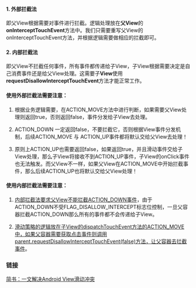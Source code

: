 #### 1. 外部拦截法
即父View根据需要对事件进行拦截。逻辑处理放在**父View**的**onInterceptTouchEvent**方法中。我们只需要重写父View的onInterceptTouchEvent方法，并根据逻辑需要做相应的拦截即可。

#### 2. 内部拦截法
即父View不拦截任何事件，所有事件都传递给子View，子View根据需要决定是自己消费事件还是给父View处理。这需要子**View**使用**requestDisallowInterceptTouchEvent**方法才能正常工作。

#### 使用外部拦截法需要注意：

1. 根据业务逻辑需要，在ACTION_MOVE方法中进行判断，如果需要父View处理则返回true，否则返回false，事件分发给子View去处理。

2. ACTION_DOWN 一定返回false，不要拦截它，否则根据View事件分发机制，后续ACTION_MOVE 与 ACTION_UP事件都将默认交给父View去处理！

3. 原则上ACTION_UP也需要返回false，如果返回true，并且滑动事件交给子View处理，那么子View将接收不到ACTION_UP事件，子View的onClick事件也无法触发。而父View不一样，如果父View在ACTION_MOVE中开始拦截事件，那么后续ACTION_UP也将默认交给父View处理！

#### 使用内部拦截法需要注意：
1. <u>内部拦截法要求父View不能拦截ACTION_DOWN事件</u>，由于ACTION_DOWN不受FLAG_DISALLOW_INTERCEPT标志位控制，一旦父容器拦截ACTION_DOWN那么所有的事件都不会传递给子View。

2. <u>滑动策略的逻辑放在子View的dispatchTouchEvent方法的ACTION_MOVE中，如果父容器需要获取点击事件则调用 parent.requestDisallowInterceptTouchEvent(false)方法，让父容器去拦截事件</u>。

### 链接
[简书：一文解决Android View滑动冲突](https://www.jianshu.com/p/982a83271327)